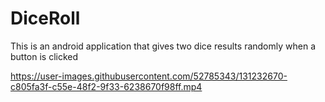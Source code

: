 # DiceRoll

This is an android application that gives two dice results randomly when a button is clicked

https://user-images.githubusercontent.com/52785343/131232670-c805fa3f-c55e-48f2-9f33-6238670f98ff.mp4
